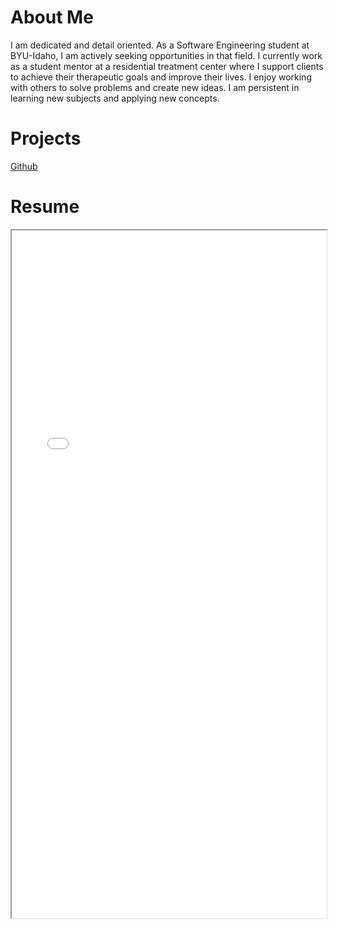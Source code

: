 <!DOCTYPE html>
<html>
    <body>
        <h1>About Me</h1>
        <p>I am dedicated and detail oriented. As a Software Engineering student at BYU-Idaho, I am actively seeking opportunities in that field. I currently work as a student mentor at a residential treatment center where I support clients to achieve their therapeutic goals and improve their lives. I enjoy working with others to solve problems and create new ideas. I am persistent in learning new subjects and applying new concepts.</p>
    </body>
    <h1>Projects</h1>
    <a href="https://github.com/dreyvonn">Github</a>
    <h1>Resume</h1>
    <iframe src="./resume_2021.pdf" width="100%" height="1100px">
    </iframe>
</html>
